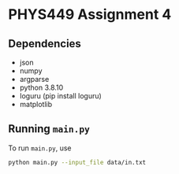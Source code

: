 # PHYS449 Assignment 4

## Dependencies

- json
- numpy
- argparse
- python 3.8.10
- loguru (pip install loguru)
- matplotlib

## Running `main.py`

To run `main.py`, use

```sh
python main.py --input_file data/in.txt
```
